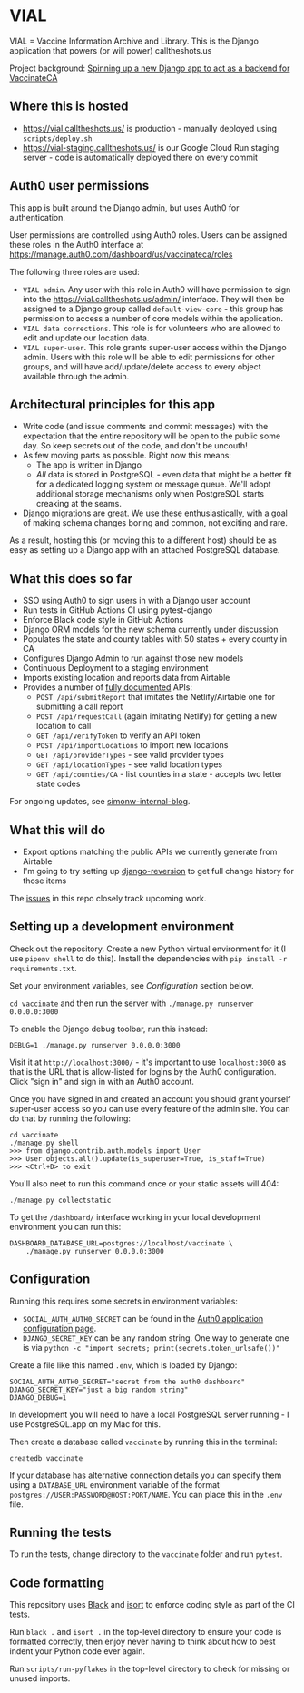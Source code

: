 # VIAL

VIAL = Vaccine Information Archive and Library. This is the Django application that powers (or will power) calltheshots.us

Project background: [Spinning up a new Django app to act as a backend for VaccinateCA](https://github.com/CAVaccineInventory/simonw-internal-blog/blob/main/2021-02/2021-02-23.md)

## Where this is hosted

- https://vial.calltheshots.us/ is production - manually deployed using `scripts/deploy.sh`
- https://vial-staging.calltheshots.us/ is our Google Cloud Run staging server - code is automatically deployed there on every commit

## Auth0 user permissions

This app is built around the Django admin, but uses Auth0 for authentication.

User permissions are controlled using Auth0 roles. Users can be assigned these roles in the Auth0 interface at https://manage.auth0.com/dashboard/us/vaccinateca/roles

The following three roles are used:

- `VIAL admin`. Any user with this role in Auth0 will have permission to sign into the https://vial.calltheshots.us/admin/ interface. They will then be assigned to a Django group called `default-view-core` - this group has permission to access a number of core models within the application.
- `VIAL data corrections`. This role is for volunteers who are allowed to edit and update our location data.
- `VIAL super-user`. This role grants super-user access within the Django admin. Users with this role will be able to edit permissions for other groups, and will have add/update/delete access to every object available through the admin.

## Architectural principles for this app

- Write code (and issue comments and commit messages) with the expectation that the entire repository will be open to the public some day. So keep secrets out of the code, and don't be uncouth!
- As few moving parts as possible. Right now this means:
  - The app is written in Django
  - _All_ data is stored in PostgreSQL - even data that might be a better fit for a dedicated logging system or message queue. We'll adopt additional storage mechanisms only when PostgreSQL starts creaking at the seams.
- Django migrations are great. We use these enthusiastically, with a goal of making schema changes boring and common, not exciting and rare.

As a result, hosting this (or moving this to a different host) should be as easy as setting up a Django app with an attached PostgreSQL database.

## What this does so far

- SSO using Auth0 to sign users in with a Django user account
- Run tests in GitHub Actions CI using pytest-django
- Enforce Black code style in GitHub Actions
- Django ORM models for the new schema currently under discussion
- Populates the state and county tables with 50 states + every county in CA
- Configures Django Admin to run against those new models
- Continuous Deployment to a staging environment
- Imports existing location and reports data from Airtable
- Provides a number of [fully documented](docs/api.md) APIs:
  - `POST /api/submitReport` that imitates the Netlify/Airtable one for submitting a call report
  - `POST /api/requestCall` (again imitating Netlify) for getting a new location to call
  - `GET /api/verifyToken` to verify an API token
  - `POST /api/importLocations` to import new locations
  - `GET /api/providerTypes` - see valid provider types
  - `GET /api/locationTypes` - see valid location types
  - `GET /api/counties/CA` - list counties in a state - accepts two letter state codes

For ongoing updates, see [simonw-internal-blog](https://github.com/CAVaccineInventory/simonw-internal-blog).

## What this will do

- Export options matching the public APIs we currently generate from Airtable
- I'm going to try setting up [django-reversion](https://github.com/etianen/django-reversion) to get full change history for those items

The [issues](https://github.com/CAVaccineInventory/vial/issues) in this repo closely track upcoming work.

## Setting up a development environment

Check out the repository. Create a new Python virtual environment for it (I use `pipenv shell` to do this). Install the dependencies with `pip install -r requirements.txt`.

Set your environment variables, see *Configuration* section below.

`cd vaccinate` and then run the server with `./manage.py runserver 0.0.0.0:3000`

To enable the Django debug toolbar, run this instead:

    DEBUG=1 ./manage.py runserver 0.0.0.0:3000

Visit it at `http://localhost:3000/` - it's important to use `localhost:3000` as that is the URL that is allow-listed for logins by the Auth0 configuration. Click "sign in" and sign in with an Auth0 account.

Once you have signed in and created an account you should grant yourself super-user access so you can use every feature of the admin site. You can do that by running the following:

    cd vaccinate
    ./manage.py shell
    >>> from django.contrib.auth.models import User
    >>> User.objects.all().update(is_superuser=True, is_staff=True)
    >>> <Ctrl+D> to exit

You'll also neet to run this command once or your static assets will 404:

    ./manage.py collectstatic

To get the `/dashboard/` interface working in your local development environment you can run this:

    DASHBOARD_DATABASE_URL=postgres://localhost/vaccinate \
        ./manage.py runserver 0.0.0.0:3000

## Configuration

Running this requires some secrets in environment variables:

- `SOCIAL_AUTH_AUTH0_SECRET` can be found in the [Auth0 application configuration page](https://manage.auth0.com/dashboard/us/vaccinateca/applications/7JMM4bb1eC7taGN1OlaLBIXJN1w42vac/settings).
- `DJANGO_SECRET_KEY` can be any random string.  One way to generate one is via `python -c "import secrets; print(secrets.token_urlsafe())"`

Create a file like this named  `.env`, which is loaded by Django:

    SOCIAL_AUTH_AUTH0_SECRET="secret from the auth0 dashboard"
    DJANGO_SECRET_KEY="just a big random string"
    DJANGO_DEBUG=1

In development you will need to have a local PostgreSQL server running - I use PostgreSQL.app on my Mac for this.

Then create a database called `vaccinate` by running this in the terminal:

    createdb vaccinate

If your database has alternative connection details you can specify them using a `DATABASE_URL` environment variable of the format `postgres://USER:PASSWORD@HOST:PORT/NAME`.  You can place this in the `.env` file.

## Running the tests

To run the tests, change directory to the `vaccinate` folder and run `pytest`.

## Code formatting

This repository uses [Black](https://github.com/psf/black) and [isort](https://pycqa.github.io/isort/) to enforce coding style as part of the CI tests.

Run `black .` and `isort .` in the top-level directory to ensure your code is formatted correctly, then enjoy never having to think about how to best indent your Python code ever again.

Run `scripts/run-pyflakes` in the top-level directory to check for missing or unused imports.
